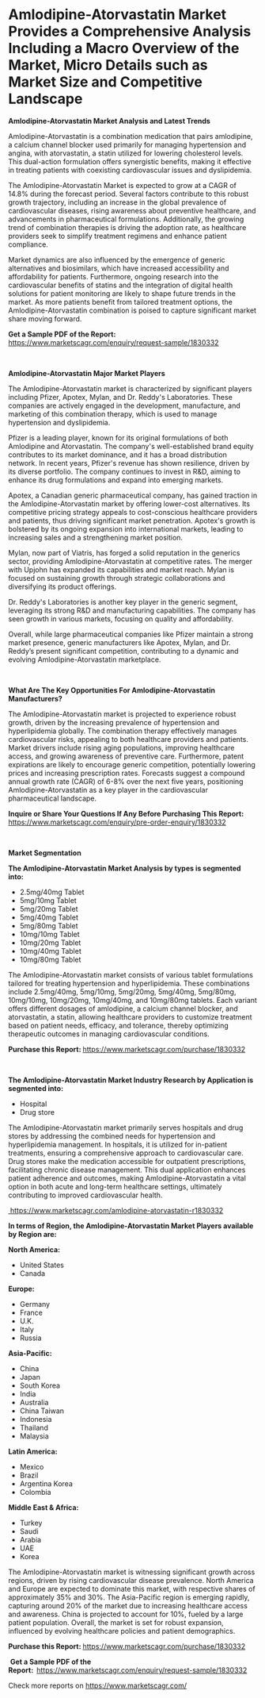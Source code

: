 <p><h1>Amlodipine-Atorvastatin Market Provides a Comprehensive Analysis Including a Macro Overview of the Market, Micro Details such as Market Size and Competitive Landscape</h1></p><p><strong>Amlodipine-Atorvastatin Market Analysis and Latest Trends</strong></p>
<p><p>Amlodipine-Atorvastatin is a combination medication that pairs amlodipine, a calcium channel blocker used primarily for managing hypertension and angina, with atorvastatin, a statin utilized for lowering cholesterol levels. This dual-action formulation offers synergistic benefits, making it effective in treating patients with coexisting cardiovascular issues and dyslipidemia.</p><p>The Amlodipine-Atorvastatin Market is expected to grow at a CAGR of 14.8% during the forecast period. Several factors contribute to this robust growth trajectory, including an increase in the global prevalence of cardiovascular diseases, rising awareness about preventive healthcare, and advancements in pharmaceutical formulations. Additionally, the growing trend of combination therapies is driving the adoption rate, as healthcare providers seek to simplify treatment regimens and enhance patient compliance.</p><p>Market dynamics are also influenced by the emergence of generic alternatives and biosimilars, which have increased accessibility and affordability for patients. Furthermore, ongoing research into the cardiovascular benefits of statins and the integration of digital health solutions for patient monitoring are likely to shape future trends in the market. As more patients benefit from tailored treatment options, the Amlodipine-Atorvastatin combination is poised to capture significant market share moving forward.</p></p>
<p><strong>Get a Sample PDF of the Report:&nbsp;</strong> <a href="https://www.marketscagr.com/enquiry/request-sample/1830332?utm_campaign=2924&utm_medium=2&utm_source=Github&utm_content=ia&utm_term=09032025&utm_id=amlodipine-atorvastatin">https://www.marketscagr.com/enquiry/request-sample/1830332</a></p>
<p>&nbsp;</p>
<p><strong>Amlodipine-Atorvastatin Major Market Players</strong></p>
<p><p>The Amlodipine-Atorvastatin market is characterized by significant players including Pfizer, Apotex, Mylan, and Dr. Reddy's Laboratories. These companies are actively engaged in the development, manufacture, and marketing of this combination therapy, which is used to manage hypertension and dyslipidemia.</p><p>Pfizer is a leading player, known for its original formulations of both Amlodipine and Atorvastatin. The company's well-established brand equity contributes to its market dominance, and it has a broad distribution network. In recent years, Pfizer's revenue has shown resilience, driven by its diverse portfolio. The company continues to invest in R&D, aiming to enhance its drug formulations and expand into emerging markets.</p><p>Apotex, a Canadian generic pharmaceutical company, has gained traction in the Amlodipine-Atorvastatin market by offering lower-cost alternatives. Its competitive pricing strategy appeals to cost-conscious healthcare providers and patients, thus driving significant market penetration. Apotex's growth is bolstered by its ongoing expansion into international markets, leading to increasing sales and a strengthening market position.</p><p>Mylan, now part of Viatris, has forged a solid reputation in the generics sector, providing Amlodipine-Atorvastatin at competitive rates. The merger with Upjohn has expanded its capabilities and market reach. Mylan is focused on sustaining growth through strategic collaborations and diversifying its product offerings.</p><p>Dr. Reddy's Laboratories is another key player in the generic segment, leveraging its strong R&D and manufacturing capabilities. The company has seen growth in various markets, focusing on quality and affordability.</p><p>Overall, while large pharmaceutical companies like Pfizer maintain a strong market presence, generic manufacturers like Apotex, Mylan, and Dr. Reddy’s present significant competition, contributing to a dynamic and evolving Amlodipine-Atorvastatin marketplace.</p></p>
<p>&nbsp;</p>
<p><strong>What Are The Key Opportunities For Amlodipine-Atorvastatin Manufacturers?</strong></p>
<p><p>The Amlodipine-Atorvastatin market is projected to experience robust growth, driven by the increasing prevalence of hypertension and hyperlipidemia globally. The combination therapy effectively manages cardiovascular risks, appealing to both healthcare providers and patients. Market drivers include rising aging populations, improving healthcare access, and growing awareness of preventive care. Furthermore, patent expirations are likely to encourage generic competition, potentially lowering prices and increasing prescription rates. Forecasts suggest a compound annual growth rate (CAGR) of 6-8% over the next five years, positioning Amlodipine-Atorvastatin as a key player in the cardiovascular pharmaceutical landscape.</p></p>
<p><strong>Inquire or Share Your Questions If Any Before Purchasing This Report:</strong> <a href="https://www.marketscagr.com/enquiry/pre-order-enquiry/1830332?utm_campaign=2924&utm_medium=2&utm_source=Github&utm_content=ia&utm_term=09032025&utm_id=amlodipine-atorvastatin">https://www.marketscagr.com/enquiry/pre-order-enquiry/1830332</a></p>
<p>&nbsp;</p>
<p><strong>Market Segmentation</strong></p>
<p><strong>The Amlodipine-Atorvastatin Market Analysis by types is segmented into:</strong></p>
<p><ul><li>2.5mg/40mg Tablet</li><li>5mg/10mg Tablet</li><li>5mg/20mg Tablet</li><li>5mg/40mg Tablet</li><li>5mg/80mg Tablet</li><li>10mg/10mg Tablet</li><li>10mg/20mg Tablet</li><li>10mg/40mg Tablet</li><li>10mg/80mg Tablet</li></ul></p>
<p><p>The Amlodipine-Atorvastatin market consists of various tablet formulations tailored for treating hypertension and hyperlipidemia. These combinations include 2.5mg/40mg, 5mg/10mg, 5mg/20mg, 5mg/40mg, 5mg/80mg, 10mg/10mg, 10mg/20mg, 10mg/40mg, and 10mg/80mg tablets. Each variant offers different dosages of amlodipine, a calcium channel blocker, and atorvastatin, a statin, allowing healthcare providers to customize treatment based on patient needs, efficacy, and tolerance, thereby optimizing therapeutic outcomes in managing cardiovascular conditions.</p></p>
<p><strong>Purchase this Report:&nbsp;</strong><a href="https://www.marketscagr.com/purchase/1830332?utm_campaign=2924&utm_medium=2&utm_source=Github&utm_content=ia&utm_term=09032025&utm_id=amlodipine-atorvastatin">https://www.marketscagr.com/purchase/1830332</a></p>
<p>&nbsp;</p>
<p><strong>The Amlodipine-Atorvastatin Market Industry Research by Application is segmented into:</strong></p>
<p><ul><li>Hospital</li><li>Drug store</li></ul></p>
<p><p>The Amlodipine-Atorvastatin market primarily serves hospitals and drug stores by addressing the combined needs for hypertension and hyperlipidemia management. In hospitals, it is utilized for in-patient treatments, ensuring a comprehensive approach to cardiovascular care. Drug stores make the medication accessible for outpatient prescriptions, facilitating chronic disease management. This dual application enhances patient adherence and outcomes, making Amlodipine-Atorvastatin a vital option in both acute and long-term healthcare settings, ultimately contributing to improved cardiovascular health.</p></p>
<p><a href="https://www.marketscagr.com/amlodipine-atorvastatin-r1830332?utm_campaign=2924&utm_medium=2&utm_source=Github&utm_content=ia&utm_term=09032025&utm_id=amlodipine-atorvastatin">&nbsp;https://www.marketscagr.com/amlodipine-atorvastatin-r1830332</a></p>
<p><strong>In terms of Region, the Amlodipine-Atorvastatin Market Players available by Region are:</strong></p>
<p>
    <p> <strong> North America: </strong>
        <ul>
            <li>United States</li>
            <li>Canada</li>
        </ul>
        </p> 
    <p> <strong> Europe: </strong>
        <ul>
            <li>Germany</li>
            <li>France</li>
            <li>U.K.</li>
            <li>Italy</li>
            <li>Russia</li>
        </ul>
        </p> 
    <p> <strong> Asia-Pacific: </strong>
        <ul>
            <li>China</li>
            <li>Japan</li>
            <li>South Korea</li>
            <li>India</li>
            <li>Australia</li>
            <li>China Taiwan</li>
            <li>Indonesia</li>
            <li>Thailand</li>
            <li>Malaysia</li>
        </ul>
        </p> 
    <p> <strong> Latin America: </strong>
        <ul>
            <li>Mexico</li>
            <li>Brazil</li>
            <li>Argentina Korea</li>
            <li>Colombia</li>
        </ul>
        </p> 
    <p> <strong> Middle East & Africa: </strong>
        <ul>
            <li>Turkey</li>
            <li>Saudi</li>
            <li>Arabia</li>
            <li>UAE</li>
            <li>Korea</li>
        </ul>
    </p>
    </p>
<p><p>The Amlodipine-Atorvastatin market is witnessing significant growth across regions, driven by rising cardiovascular disease prevalence. North America and Europe are expected to dominate this market, with respective shares of approximately 35% and 30%. The Asia-Pacific region is emerging rapidly, capturing around 20% of the market due to increasing healthcare access and awareness. China is projected to account for 10%, fueled by a large patient population. Overall, the market is set for robust expansion, influenced by evolving healthcare policies and patient demographics.</p></p>
<p><strong>Purchase this Report: </strong><a href="https://www.marketscagr.com/purchase/1830332?utm_campaign=2924&utm_medium=2&utm_source=Github&utm_content=ia&utm_term=09032025&utm_id=amlodipine-atorvastatin">https://www.marketscagr.com/purchase/1830332</a></p>
<p>&nbsp;<strong>Get a Sample PDF of the Report:&nbsp;&nbsp;</strong><a href="https://www.marketscagr.com/enquiry/request-sample/1830332?utm_campaign=2924&utm_medium=2&utm_source=Github&utm_content=ia&utm_term=09032025&utm_id=amlodipine-atorvastatin">https://www.marketscagr.com/enquiry/request-sample/1830332</a></p>
<p><strong></strong></p>
<p>Check more reports on <a href="https://www.marketscagr.com/?utm_campaign=2924&utm_medium=2&utm_source=Github&utm_content=ia&utm_term=09032025&utm_id=amlodipine-atorvastatin">https://www.marketscagr.com/</a></p>